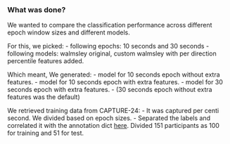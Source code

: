 ### What was done?

We wanted to compare the classification performance across different epoch window sizes and different models.

For this, we picked:
    - following epochs: 10 seconds and 30 seconds
    - following models: walmsley original, custom walmsley with per direction percentile features added.

Which meant, We generated:
    - model for 10 seconds epoch without extra features.
    - model for 10 seconds epoch with extra features.
    - model for 30 seconds epoch with extra features.
    - (30 seconds epoch without extra features was the default)

We retrieved training data from CAPTURE-24:
    - It was captured per centi second. We divided based on epoch sizes.
    - Separated the labels and correlated it with the annotation dict [here](../accprocess/anno-label.csv). Divided 151 participants as 100 for training and 51 for test.